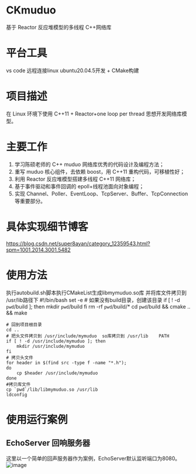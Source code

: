 ﻿# CKmuduo
基于 Reactor 反应堆模型的多线程 C++网络库
# 平台工具 
vs code 远程连接linux ubuntu20.04.5开发 + CMake构建
# 项目描述
在 Linux 环境下使用 C++11 + Reactor+one loop per thread 思想开发网络库模型。
# 主要工作
1. 学习陈硕老师的 C++ muduo 网络库优秀的代码设计及编程方法；
2. 重写 muduo 核心组件，去依赖 boost，用 C++11 重构代码，可移植性好；
3. 利用 Reactor 反应堆模型搭建多线程 C++11 网络库；
4. 基于事件驱动和事件回调的 epoll+线程池面向对象编程；
5. 实现 Channel、Poller、EventLoop、TcpServer、Buffer、TcpConnection 等重要部分。
# 具体实现细节博客
https://blog.csdn.net/super8ayan/category_12359543.html?spm=1001.2014.3001.5482
# 使用方法
执行autobuild.sh脚本执行CMakeList生成libmymuduo.so库
并将库文件拷贝到 /usr/lib路径下
    #!/bin/bash
    set -e
    # 如果没有build目录，创建该目录
    if [ ! -d `pwd`/build ]; then
        mkdir `pwd`/build
    fi
    rm -rf `pwd`/build/*
    cd `pwd`/build &&
        cmake .. &&
        make
    
    # 回到项目根目录
    cd ..
    # 把头文件拷贝到 /usr/include/mymuduo  so库拷贝到 /usr/lib    PATH
    if [ ! -d /usr/include/mymuduo ]; then 
        mkdir /usr/include/mymuduo
    fi
    # 拷贝头文件 
    for header in $(find src -type f -name "*.h"); 
    do
        cp $header /usr/include/mymuduo
    done
    #拷贝库文件
    cp `pwd`/lib/libmymuduo.so /usr/lib
    ldconfig
# 使用运行案例
## EchoServer 回响服务器
这里以一个简单的回声服务器作为案例，EchoServer默认监听端口为8080。
![image](https://github.com/8upersaiyan/CKmuduo/assets/102213169/4fa91142-34a6-4ad7-a546-3eebb984db75)




